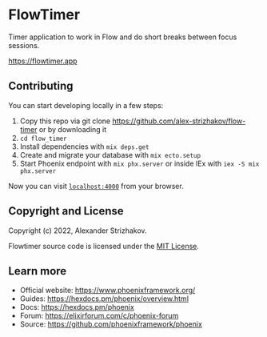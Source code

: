 # FlowTimer

Timer application to work in Flow and do short breaks between focus sessions.

https://flowtimer.app

## Contributing

You can start developing locally in a few steps:
1. Copy this repo via git clone https://github.com/alex-strizhakov/flow-timer or by downloading it
2. `cd flow_timer`
3. Install dependencies with `mix deps.get`
4. Create and migrate your database with `mix ecto.setup`
5. Start Phoenix endpoint with `mix phx.server` or inside IEx with `iex -S mix phx.server`

Now you can visit [`localhost:4000`](http://localhost:4000) from your browser.

## Copyright and License

Copyright (c) 2022, Alexander Strizhakov.

Flowtimer source code is licensed under the [MIT License](LICENSE.md).

## Learn more

  * Official website: https://www.phoenixframework.org/
  * Guides: https://hexdocs.pm/phoenix/overview.html
  * Docs: https://hexdocs.pm/phoenix
  * Forum: https://elixirforum.com/c/phoenix-forum
  * Source: https://github.com/phoenixframework/phoenix
